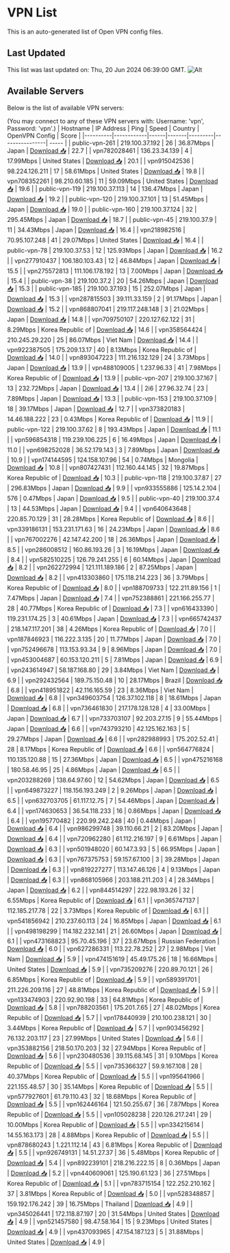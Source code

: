 # VPN List

This is an auto-generated list of Open VPN config files.

## Last Updated

This list was last updated on: Thu, 20 Jun 2024 06:39:00 GMT.
![Alt](https://repobeats.axiom.co/api/embed/186b98318ef1479477931607c1ad7d823f12451f.svg "Repobeats analytics image")

## Available Servers

Below is the list of available VPN servers:

(You may connect to any of these VPN servers with: Username: 'vpn', Password: 'vpn'.)
| Hostname | IP Address | Ping | Speed | Country | OpenVPN Config | Score |
|----------|------------|------|-------|---------|----------------| ----- |
| public-vpn-261 | 219.100.37.192 | 26 | 36.87Mbps | Japan | [Download 📥](./configs/server_0_JP.ovpn) | 22.7 |
| vpn782028461 | 136.23.34.139 | 4 | 17.99Mbps | United States | [Download 📥](./configs/server_1_US.ovpn) | 20.1 |
| vpn915042536 | 98.224.126.211 | 17 | 58.61Mbps | United States | [Download 📥](./configs/server_2_US.ovpn) | 19.8 |
| vpn708352261 | 98.210.60.185 | 11 | 59.09Mbps | United States | [Download 📥](./configs/server_3_US.ovpn) | 19.6 |
| public-vpn-119 | 219.100.37.113 | 14 | 136.47Mbps | Japan | [Download 📥](./configs/server_4_JP.ovpn) | 19.2 |
| public-vpn-120 | 219.100.37.101 | 13 | 51.45Mbps | Japan | [Download 📥](./configs/server_5_JP.ovpn) | 19.0 |
| public-vpn-160 | 219.100.37.124 | 32 | 295.45Mbps | Japan | [Download 📥](./configs/server_6_JP.ovpn) | 18.7 |
| public-vpn-45 | 219.100.37.9 | 11 | 34.43Mbps | Japan | [Download 📥](./configs/server_7_JP.ovpn) | 16.4 |
| vpn218982516 | 70.95.107.248 | 41 | 29.07Mbps | United States | [Download 📥](./configs/server_8_US.ovpn) | 16.4 |
| public-vpn-78 | 219.100.37.53 | 12 | 125.93Mbps | Japan | [Download 📥](./configs/server_9_JP.ovpn) | 16.2 |
| vpn277910437 | 106.180.103.43 | 12 | 46.84Mbps | Japan | [Download 📥](./configs/server_10_JP.ovpn) | 15.5 |
| vpn275572813 | 111.106.178.192 | 13 | 7.00Mbps | Japan | [Download 📥](./configs/server_11_JP.ovpn) | 15.4 |
| public-vpn-38 | 219.100.37.2 | 20 | 54.26Mbps | Japan | [Download 📥](./configs/server_12_JP.ovpn) | 15.3 |
| public-vpn-185 | 219.100.37.193 | 15 | 252.07Mbps | Japan | [Download 📥](./configs/server_13_JP.ovpn) | 15.3 |
| vpn287815503 | 39.111.33.159 | 2 | 91.17Mbps | Japan | [Download 📥](./configs/server_14_JP.ovpn) | 15.2 |
| vpn868807041 | 219.117.248.148 | 3 | 21.02Mbps | Japan | [Download 📥](./configs/server_15_JP.ovpn) | 14.8 |
| vpn709750107 | 220.127.62.122 | 31 | 8.29Mbps | Korea Republic of | [Download 📥](./configs/server_16_KR.ovpn) | 14.6 |
| vpn358564424 | 210.245.29.220 | 25 | 86.07Mbps | Viet Nam | [Download 📥](./configs/server_17_VN.ovpn) | 14.4 |
| vpn922387505 | 175.209.13.17 | 40 | 8.13Mbps | Korea Republic of | [Download 📥](./configs/server_18_KR.ovpn) | 14.0 |
| vpn893047223 | 111.216.132.129 | 24 | 3.73Mbps | Japan | [Download 📥](./configs/server_19_JP.ovpn) | 13.9 |
| vpn488109005 | 1.237.96.33 | 41 | 7.98Mbps | Korea Republic of | [Download 📥](./configs/server_20_KR.ovpn) | 13.9 |
| public-vpn-207 | 219.100.37.167 | 13 | 232.72Mbps | Japan | [Download 📥](./configs/server_21_JP.ovpn) | 13.4 |
| 2i6 | 27.96.32.74 | 23 | 7.89Mbps | Japan | [Download 📥](./configs/server_22_JP.ovpn) | 13.3 |
| public-vpn-153 | 219.100.37.109 | 18 | 39.17Mbps | Japan | [Download 📥](./configs/server_23_JP.ovpn) | 12.7 |
| vpn373820183 | 14.46.188.222 | 23 | 0.43Mbps | Korea Republic of | [Download 📥](./configs/server_24_KR.ovpn) | 11.9 |
| public-vpn-122 | 219.100.37.62 | 8 | 193.43Mbps | Japan | [Download 📥](./configs/server_25_JP.ovpn) | 11.1 |
| vpn596854318 | 119.239.106.225 | 6 | 16.49Mbps | Japan | [Download 📥](./configs/server_26_JP.ovpn) | 11.0 |
| vpn698252028 | 36.52.179.143 | 3 | 7.89Mbps | Japan | [Download 📥](./configs/server_27_JP.ovpn) | 10.9 |
| vpn174144595 | 124.158.107.96 | 54 | 0.74Mbps | Mongolia | [Download 📥](./configs/server_28_MN.ovpn) | 10.8 |
| vpn807427431 | 112.160.44.145 | 32 | 19.87Mbps | Korea Republic of | [Download 📥](./configs/server_29_KR.ovpn) | 10.3 |
| public-vpn-118 | 219.100.37.87 | 27 | 296.83Mbps | Japan | [Download 📥](./configs/server_30_JP.ovpn) | 9.9 |
| vpn933555886 | 125.14.2.104 | 576 | 0.47Mbps | Japan | [Download 📥](./configs/server_31_JP.ovpn) | 9.5 |
| public-vpn-40 | 219.100.37.4 | 13 | 44.53Mbps | Japan | [Download 📥](./configs/server_32_JP.ovpn) | 9.4 |
| vpn640643648 | 220.85.70.129 | 31 | 28.28Mbps | Korea Republic of | [Download 📥](./configs/server_33_KR.ovpn) | 8.6 |
| vpn339186131 | 153.231.171.63 | 16 | 24.23Mbps | Japan | [Download 📥](./configs/server_34_JP.ovpn) | 8.6 |
| vpn767002276 | 42.147.42.200 | 18 | 26.36Mbps | Japan | [Download 📥](./configs/server_35_JP.ovpn) | 8.5 |
| vpn286008512 | 160.86.193.26 | 3 | 16.19Mbps | Japan | [Download 📥](./configs/server_36_JP.ovpn) | 8.4 |
| vpn582510225 | 126.79.241.255 | 6 | 60.14Mbps | Japan | [Download 📥](./configs/server_37_JP.ovpn) | 8.2 |
| vpn262272994 | 121.111.189.186 | 2 | 87.25Mbps | Japan | [Download 📥](./configs/server_38_JP.ovpn) | 8.2 |
| vpn413303860 | 175.118.214.223 | 36 | 3.79Mbps | Korea Republic of | [Download 📥](./configs/server_39_KR.ovpn) | 8.0 |
| vpn188709733 | 122.211.89.156 | 1 | 7.47Mbps | Japan | [Download 📥](./configs/server_40_JP.ovpn) | 7.4 |
| vpn752388861 | 221.166.255.77 | 28 | 40.77Mbps | Korea Republic of | [Download 📥](./configs/server_41_KR.ovpn) | 7.3 |
| vpn616433390 | 119.231.174.25 | 3 | 40.61Mbps | Japan | [Download 📥](./configs/server_42_JP.ovpn) | 7.3 |
| vpn665742437 | 218.147.117.201 | 38 | 4.26Mbps | Korea Republic of | [Download 📥](./configs/server_43_KR.ovpn) | 7.0 |
| vpn187846923 | 116.222.3.135 | 20 | 11.77Mbps | Japan | [Download 📥](./configs/server_44_JP.ovpn) | 7.0 |
| vpn752496678 | 113.153.93.34 | 9 | 8.96Mbps | Japan | [Download 📥](./configs/server_45_JP.ovpn) | 7.0 |
| vpn453004687 | 60.153.120.211 | 5 | 7.81Mbps | Japan | [Download 📥](./configs/server_46_JP.ovpn) | 6.9 |
| vpn243614947 | 58.187.168.80 | 29 | 3.84Mbps | Viet Nam | [Download 📥](./configs/server_47_VN.ovpn) | 6.9 |
| vpn292432564 | 189.75.150.48 | 10 | 28.17Mbps | Brazil | [Download 📥](./configs/server_48_BR.ovpn) | 6.8 |
| vpn418951822 | 42.116.165.59 | 23 | 8.36Mbps | Viet Nam | [Download 📥](./configs/server_49_VN.ovpn) | 6.8 |
| vpn349603754 | 126.37.102.118 | 8 | 18.61Mbps | Japan | [Download 📥](./configs/server_50_JP.ovpn) | 6.8 |
| vpn736461830 | 217.178.128.128 | 4 | 33.00Mbps | Japan | [Download 📥](./configs/server_51_JP.ovpn) | 6.7 |
| vpn733703107 | 92.203.27.15 | 9 | 55.44Mbps | Japan | [Download 📥](./configs/server_52_JP.ovpn) | 6.6 |
| vpn743793210 | 42.125.162.163 | 5 | 29.27Mbps | Japan | [Download 📥](./configs/server_53_JP.ovpn) | 6.6 |
| vpn282988993 | 175.202.52.41 | 28 | 8.17Mbps | Korea Republic of | [Download 📥](./configs/server_54_KR.ovpn) | 6.6 |
| vpn564776824 | 110.135.120.88 | 15 | 27.36Mbps | Japan | [Download 📥](./configs/server_55_JP.ovpn) | 6.5 |
| vpn475216168 | 180.58.46.95 | 25 | 4.86Mbps | Japan | [Download 📥](./configs/server_56_JP.ovpn) | 6.5 |
| vpn203288269 | 138.64.97.60 | 12 | 54.62Mbps | Japan | [Download 📥](./configs/server_57_JP.ovpn) | 6.5 |
| vpn649873227 | 118.156.193.249 | 2 | 9.26Mbps | Japan | [Download 📥](./configs/server_58_JP.ovpn) | 6.5 |
| vpn632703705 | 61.117.12.75 | 7 | 54.46Mbps | Japan | [Download 📥](./configs/server_59_JP.ovpn) | 6.4 |
| vpn174630653 | 36.54.118.233 | 16 | 0.86Mbps | Japan | [Download 📥](./configs/server_60_JP.ovpn) | 6.4 |
| vpn195770482 | 220.99.242.248 | 40 | 0.44Mbps | Japan | [Download 📥](./configs/server_61_JP.ovpn) | 6.4 |
| vpn986299748 | 39.110.66.21 | 2 | 83.20Mbps | Japan | [Download 📥](./configs/server_62_JP.ovpn) | 6.4 |
| vpn720962280 | 61.112.216.197 | 9 | 6.61Mbps | Japan | [Download 📥](./configs/server_63_JP.ovpn) | 6.3 |
| vpn501948020 | 60.147.3.93 | 5 | 66.95Mbps | Japan | [Download 📥](./configs/server_64_JP.ovpn) | 6.3 |
| vpn767375753 | 59.157.67.100 | 3 | 39.28Mbps | Japan | [Download 📥](./configs/server_65_JP.ovpn) | 6.3 |
| vpn819227277 | 113.147.46.126 | 4 | 9.13Mbps | Japan | [Download 📥](./configs/server_66_JP.ovpn) | 6.3 |
| vpn868105966 | 203.188.211.203 | 4 | 28.34Mbps | Japan | [Download 📥](./configs/server_67_JP.ovpn) | 6.2 |
| vpn844514297 | 222.98.193.26 | 32 | 6.55Mbps | Korea Republic of | [Download 📥](./configs/server_68_KR.ovpn) | 6.1 |
| vpn365747137 | 112.185.217.78 | 22 | 3.73Mbps | Korea Republic of | [Download 📥](./configs/server_69_KR.ovpn) | 6.1 |
| vpn541856942 | 210.237.60.113 | 24 | 16.85Mbps | Japan | [Download 📥](./configs/server_70_JP.ovpn) | 6.1 |
| vpn498198299 | 114.182.232.141 | 21 | 26.60Mbps | Japan | [Download 📥](./configs/server_71_JP.ovpn) | 6.1 |
| vpn473168823 | 95.70.45.196 | 37 | 23.67Mbps | Russian Federation | [Download 📥](./configs/server_72_RU.ovpn) | 6.0 |
| vpn627286331 | 113.22.78.252 | 27 | 2.98Mbps | Viet Nam | [Download 📥](./configs/server_73_VN.ovpn) | 5.9 |
| vpn474151619 | 45.49.175.26 | 18 | 16.66Mbps | United States | [Download 📥](./configs/server_74_US.ovpn) | 5.9 |
| vpn735209276 | 220.89.70.121 | 26 | 6.85Mbps | Korea Republic of | [Download 📥](./configs/server_75_KR.ovpn) | 5.9 |
| vpn589391701 | 211.226.209.116 | 27 | 48.81Mbps | Korea Republic of | [Download 📥](./configs/server_76_KR.ovpn) | 5.9 |
| vpn133474903 | 220.92.90.198 | 33 | 64.81Mbps | Korea Republic of | [Download 📥](./configs/server_77_KR.ovpn) | 5.8 |
| vpn788203561 | 175.201.7.65 | 27 | 48.02Mbps | Korea Republic of | [Download 📥](./configs/server_78_KR.ovpn) | 5.7 |
| vpn178440939 | 210.100.238.121 | 30 | 3.44Mbps | Korea Republic of | [Download 📥](./configs/server_79_KR.ovpn) | 5.7 |
| vpn903456292 | 76.132.203.117 | 23 | 27.99Mbps | United States | [Download 📥](./configs/server_80_US.ovpn) | 5.6 |
| vpn353882156 | 218.50.170.203 | 32 | 27.94Mbps | Korea Republic of | [Download 📥](./configs/server_81_KR.ovpn) | 5.6 |
| vpn230480536 | 39.115.68.145 | 31 | 9.10Mbps | Korea Republic of | [Download 📥](./configs/server_82_KR.ovpn) | 5.5 |
| vpn735366327 | 59.9.167.108 | 28 | 40.37Mbps | Korea Republic of | [Download 📥](./configs/server_83_KR.ovpn) | 5.5 |
| vpn195641966 | 221.155.48.57 | 30 | 35.14Mbps | Korea Republic of | [Download 📥](./configs/server_84_KR.ovpn) | 5.5 |
| vpn577927601 | 61.79.110.43 | 32 | 18.68Mbps | Korea Republic of | [Download 📥](./configs/server_85_KR.ovpn) | 5.5 |
| vpn162446164 | 121.50.255.67 | 36 | 7.87Mbps | Korea Republic of | [Download 📥](./configs/server_86_KR.ovpn) | 5.5 |
| vpn105028238 | 220.126.217.241 | 29 | 10.00Mbps | Korea Republic of | [Download 📥](./configs/server_87_KR.ovpn) | 5.5 |
| vpn334215614 | 14.55.163.173 | 28 | 4.88Mbps | Korea Republic of | [Download 📥](./configs/server_88_KR.ovpn) | 5.5 |
| vpn878680243 | 1.221.112.14 | 43 | 6.81Mbps | Korea Republic of | [Download 📥](./configs/server_89_KR.ovpn) | 5.5 |
| vpn926749131 | 14.51.27.37 | 36 | 5.48Mbps | Korea Republic of | [Download 📥](./configs/server_90_KR.ovpn) | 5.4 |
| vpn892239101 | 218.216.222.15 | 8 | 0.36Mbps | Japan | [Download 📥](./configs/server_91_JP.ovpn) | 5.2 |
| vpn440609061 | 125.190.61.123 | 36 | 27.51Mbps | Korea Republic of | [Download 📥](./configs/server_92_KR.ovpn) | 5.1 |
| vpn783715154 | 122.252.210.162 | 37 | 3.81Mbps | Korea Republic of | [Download 📥](./configs/server_93_KR.ovpn) | 5.0 |
| vpn528348857 | 159.192.176.242 | 39 | 16.75Mbps | Thailand | [Download 📥](./configs/server_94_TH.ovpn) | 4.9 |
| vpn345026441 | 172.118.87.197 | 20 | 31.54Mbps | United States | [Download 📥](./configs/server_95_US.ovpn) | 4.9 |
| vpn521457580 | 98.47.58.164 | 15 | 9.23Mbps | United States | [Download 📥](./configs/server_96_US.ovpn) | 4.9 |
| vpn437093965 | 47.154.187.123 | 5 | 31.88Mbps | United States | [Download 📥](./configs/server_97_US.ovpn) | 4.9 |
